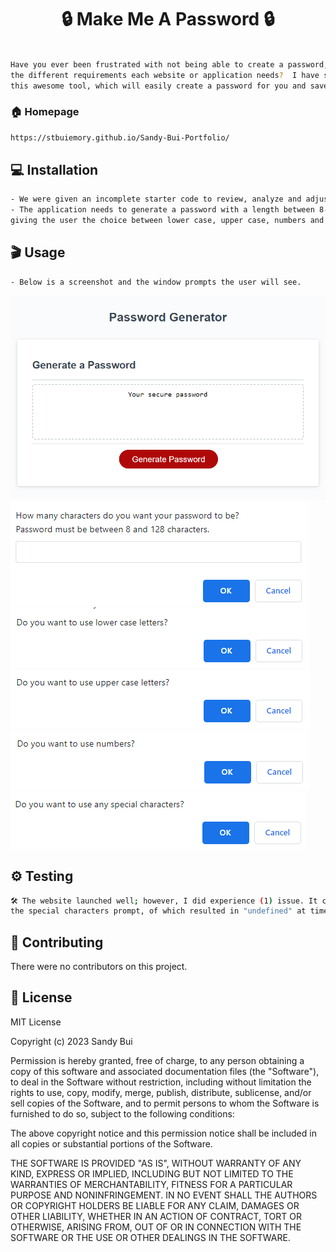 <h1 align="center">🔒 Make Me A Password 🔒</h1>

```sh

Have you ever been frustrated with not being able to create a password, especially given all 
the different requirements each website or application needs?  I have solved that problem with 
this awesome tool, which will easily create a password for you and save you time and headaches.

```

### 🏠 Homepage
```sh
https://stbuiemory.github.io/Sandy-Bui-Portfolio/
```

## 💻 Installation

```sh
- We were given an incomplete starter code to review, analyze and adjust to meet certain criteria.
- The application needs to generate a password with a length between 8-128 characters whilst 
giving the user the choice between lower case, upper case, numbers and special characters.
```
## 🎬 Usage
```sh
- Below is a screenshot and the window prompts the user will see.
```
![Screenshot of the final product](./assets/Screenshot_password%20generator.png)
![Screenshot of the window prompt 1](./assets/Screenshot_pwlength.png)
![Screenshot of the window prompt 2](./assets/Screenshot_lowercase.png)
![Screenshot of the window prompt 3](./assets/Screenshot_uppercase.png)
![Screenshot of the window prompt 4](./assets/Screenshot_numbers.png)
![Screenshot of the window prompt 5](./assets/Screenshot_special.png)

## ⚙️ Testing

```sh
🛠️ The website launched well; however, I did experience (1) issue. It concerns 
the special characters prompt, of which resulted in "undefined" at times.
```

## 🤝 Contributing

There were no contributors on this project.

## 📝 License

MIT License

Copyright (c) 2023 Sandy Bui

Permission is hereby granted, free of charge, to any person obtaining a copy of this software and associated documentation files (the "Software"), to deal in the Software without restriction, including without limitation the rights to use, copy, modify, merge, publish, distribute, sublicense, and/or sell copies of the Software, and to permit persons to whom the Software is furnished to do so, subject to the following conditions:

The above copyright notice and this permission notice shall be included in all copies or substantial portions of the Software.

THE SOFTWARE IS PROVIDED "AS IS", WITHOUT WARRANTY OF ANY KIND, EXPRESS OR IMPLIED, INCLUDING BUT NOT LIMITED TO THE WARRANTIES OF MERCHANTABILITY, FITNESS FOR A PARTICULAR PURPOSE AND NONINFRINGEMENT. IN NO EVENT SHALL THE AUTHORS OR COPYRIGHT HOLDERS BE LIABLE FOR ANY CLAIM, DAMAGES OR OTHER LIABILITY, WHETHER IN AN ACTION OF CONTRACT, TORT OR OTHERWISE, ARISING FROM, OUT OF OR IN CONNECTION WITH THE SOFTWARE OR THE USE OR OTHER DEALINGS IN THE SOFTWARE.
